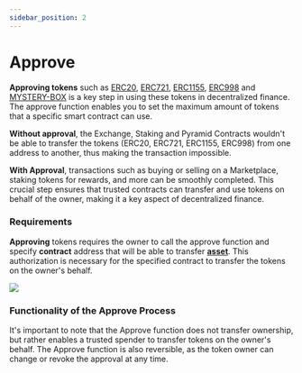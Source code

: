 ```yaml
---
sidebar_position: 2
---
```


# Approve

**Approving tokens** such as [ERC20](/market/category/erc20/), [ERC721](/market/category/erc721/), [ERC1155](/market/category/erc1155/), [ERC998](/market/category/erc998/) and [MYSTERY-BOX](/admin/category/mystery/)  is a key step in using these tokens in decentralized finance. The approve function enables you to set the maximum amount of tokens that a specific smart contract can use.

**Without approval**, the Exchange, Staking and Pyramid Contracts wouldn't be able to transfer the tokens (ERC20, ERC721, ERC1155, ERC998) from one address to another, thus making the transaction impossible.

**With Approval**, transactions such as buying or selling on a Marketplace, staking tokens for rewards, and more can be smoothly completed. This crucial step ensures that trusted contracts can transfer and use tokens on behalf of the owner, making it a key aspect of decentralized finance.

### Requirements

**Approving** tokens requires the owner to call the approve function and specify **contract** address that will be able to transfer **[asset](/admin/miscellaneous/asset/)**. This authorization is necessary for the specified contract to transfer the tokens on the owner's behalf.

![](/img/approve.jpg)


### Functionality of the Approve Process
It's important to note that the Approve function does not transfer ownership, but rather enables a trusted spender to transfer tokens on the owner's behalf. The Approve function is also reversible, as the token owner can change or revoke the approval at any time.
